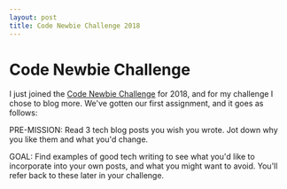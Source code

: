 ```yaml
---
layout: post
title: Code Newbie Challenge 2018
---
```


# Code Newbie Challenge

I just joined the [Code Newbie Challenge](http://bit.ly/2DISkLU) for 2018, and for my challenge I chose to blog more. We've gotten our first assignment, and it goes as follows:

PRE-MISSION: Read 3 tech blog posts you wish you wrote. Jot down why you like them and what you'd change.

GOAL: Find examples of good tech writing to see what you'd like to incorporate into your own posts, and what you might want to avoid. You'll refer back to these later in your challenge.
